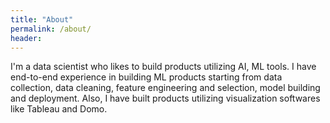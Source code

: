 ```yaml
---
title: "About"
permalink: /about/
header:
---
```

I'm a data scientist who likes to build products utilizing AI, ML tools. I have end-to-end experience in building ML products starting from data collection, data cleaning, feature engineering and selection, model building and deployment. Also, I have built products utilizing visualization softwares like Tableau and Domo.   